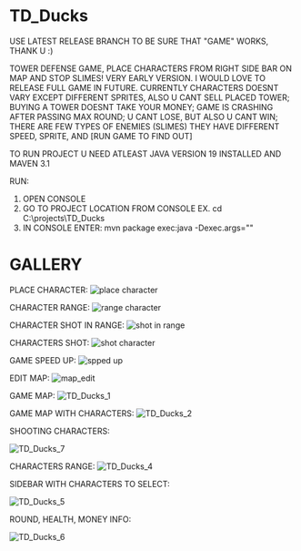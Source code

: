 # TD_Ducks

USE LATEST RELEASE BRANCH TO BE SURE THAT "GAME" WORKS, THANK U :)

TOWER DEFENSE GAME, PLACE CHARACTERS FROM RIGHT SIDE BAR ON MAP AND STOP SLIMES! 
VERY EARLY VERSION. I WOULD LOVE TO RELEASE FULL GAME IN FUTURE.
CURRENTLY CHARACTERS DOESNT VARY EXCEPT DIFFERENT SPRITES, ALSO U CANT SELL PLACED TOWER;
BUYING A TOWER DOESNT TAKE YOUR MONEY;
GAME IS CRASHING AFTER PASSING MAX ROUND;
U CANT LOSE, BUT ALSO U CANT WIN;
THERE ARE FEW TYPES OF ENEMIES (SLIMES) THEY HAVE DIFFERENT SPEED, SPRITE, AND [RUN GAME TO FIND OUT] 

TO RUN PROJECT U NEED ATLEAST JAVA VERSION 19 INSTALLED AND MAVEN 3.1

RUN: 
1. OPEN CONSOLE 
2. GO TO PROJECT LOCATION FROM CONSOLE EX. cd C:\projects\TD_Ducks
3. IN CONSOLE ENTER: mvn package exec:java -Dexec.args="" 

# GALLERY

PLACE CHARACTER: 
![place character](https://github.com/KaczyStary/TD_Ducks/assets/98557409/05a216a1-8223-48aa-8c45-928fcbf50e27)

CHARACTER RANGE: 
![range character](https://github.com/KaczyStary/TD_Ducks/assets/98557409/4921309d-6ee0-4b46-b093-243e8b8c81e0)

CHARACTER SHOT IN RANGE:
![shot in range](https://github.com/KaczyStary/TD_Ducks/assets/98557409/26cceeeb-a247-42a5-85bd-aa21b3d5dd1f)

CHARACTERS SHOT: 
![shot character](https://github.com/KaczyStary/TD_Ducks/assets/98557409/65e023b9-660a-4d35-9c03-77ee15bc6dcd)

GAME SPEED UP: 
![spped up](https://github.com/KaczyStary/TD_Ducks/assets/98557409/13cb9a83-1cb4-45ed-8152-947b4afcc14e)

EDIT MAP: 
![map_edit](https://github.com/KaczyStary/TD_Ducks/assets/98557409/96ccd01e-5fe6-4d3b-9b48-056e8aa2d602)

GAME MAP:
![TD_Ducks_1](https://github.com/KaczyStary/TD_Ducks/assets/98557409/d40bbc97-f659-48d8-96ab-2a06d4500cbc)

GAME MAP WITH CHARACTERS:
![TD_Ducks_2](https://github.com/KaczyStary/TD_Ducks/assets/98557409/330e0ff1-179a-458f-9a18-b06d8314bf0f)

SHOOTING CHARACTERS:

![TD_Ducks_7](https://github.com/KaczyStary/TD_Ducks/assets/98557409/95652099-2c5c-48f6-a884-638bd54ec4b5)

CHARACTERS RANGE: 
![TD_Ducks_4](https://github.com/KaczyStary/TD_Ducks/assets/98557409/0731b35a-8332-4b83-bdd2-c6876fa9590f)

SIDEBAR WITH CHARACTERS TO SELECT:

![TD_Ducks_5](https://github.com/KaczyStary/TD_Ducks/assets/98557409/fe3b817f-8f72-49e7-97c6-861a9a947f0c)

ROUND, HEALTH, MONEY INFO:

![TD_Ducks_6](https://github.com/KaczyStary/TD_Ducks/assets/98557409/ee671ca4-64da-4059-ba52-e9dc81dc37f1)



